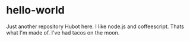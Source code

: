 # hello-world
Just another repository
Hubot here. I like node.js and coffeescript.
Thats what I'm made of.
I've had tacos on the moon.
